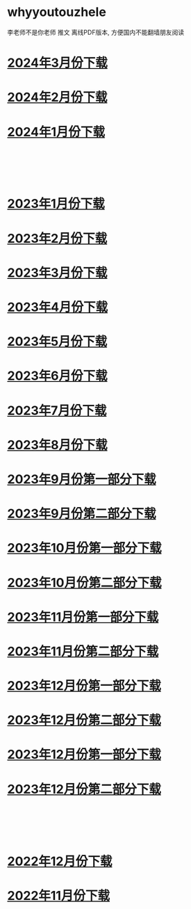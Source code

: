 # whyyoutouzhele
李老师不是你老师 推文 离线PDF版本, 方便国内不能翻墙朋友阅读

# [2024年3月份下载](https://github.com/hello-world-1989/whyyoutouzhele/releases/download/202403/whyyoutouzhele.zip)
# [2024年2月份下载](https://github.com/hello-world-1989/whyyoutouzhele/releases/download/202402/whyyoutouzhele.zip)
# [2024年1月份下载](https://github.com/hello-world-1989/whyyoutouzhele/releases/download/202401/whyyoutouzhele.zip)

<br />
<br />
<br />
<br />

# [2023年1月份下载](https://github.com/hello-world-1989/whyyoutouzhele/raw/main/2023/202301.zip)
# [2023年2月份下载](https://github.com/hello-world-1989/whyyoutouzhele/raw/main/2023/202302.zip)
# [2023年3月份下载](https://github.com/hello-world-1989/whyyoutouzhele/raw/main/2023/202303.zip)
# [2023年4月份下载](https://github.com/hello-world-1989/whyyoutouzhele/raw/main/2023/202304.zip)
# [2023年5月份下载](https://github.com/hello-world-1989/whyyoutouzhele/raw/main/2023/202305.zip)
# [2023年6月份下载](https://github.com/hello-world-1989/whyyoutouzhele/raw/main/2023/202306.zip)
# [2023年7月份下载](https://github.com/hello-world-1989/whyyoutouzhele/raw/main/2023/202307.zip)
# [2023年8月份下载](https://github.com/hello-world-1989/whyyoutouzhele/raw/main/2023/202308.zip)
# [2023年9月份第一部分下载](https://github.com/hello-world-1989/whyyoutouzhele/raw/main/2023/202309p1.zip)
# [2023年9月份第二部分下载](https://github.com/hello-world-1989/whyyoutouzhele/raw/main/2023/202309p2.zip)
# [2023年10月份第一部分下载](https://github.com/hello-world-1989/whyyoutouzhele/raw/main/2023/202310p1.zip)
# [2023年10月份第二部分下载](https://github.com/hello-world-1989/whyyoutouzhele/raw/main/2023/202310p2.zip)
# [2023年11月份第一部分下载](https://github.com/hello-world-1989/whyyoutouzhele/raw/main/2023/202311p1.zip)
# [2023年11月份第二部分下载](https://github.com/hello-world-1989/whyyoutouzhele/raw/main/2023/202311p2.zip)
# [2023年12月份第一部分下载](https://github.com/hello-world-1989/whyyoutouzhele/raw/main/2023/202312p1.zip)
# [2023年12月份第二部分下载](https://github.com/hello-world-1989/whyyoutouzhele/raw/main/2023/202312p2.zip)
# [2023年12月份第一部分下载](https://github.com/hello-world-1989/whyyoutouzhele/raw/main/2023/202312p1.zip)
# [2023年12月份第二部分下载](https://github.com/hello-world-1989/whyyoutouzhele/raw/main/2023/202312p2.zip)

<br />
<br />
<br />
<br />

# [2022年12月份下载](https://github.com/hello-world-1989/whyyoutouzhele/raw/main/2022/202212.zip)
# [2022年11月份下载](https://github.com/hello-world-1989/whyyoutouzhele/raw/main/2022/202211.zip)

